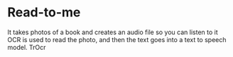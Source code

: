 # Read-to-me
It takes photos of a book and creates an audio file so you can listen to it
OCR is used to read the photo, and then the text goes into a text to speech model. 
TrOcr
